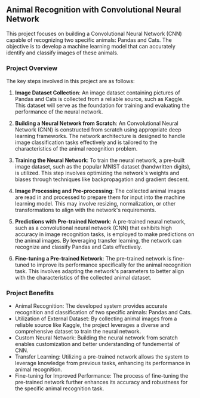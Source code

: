 ## Animal Recognition with Convolutional Neural Network

This project focuses on building a Convolutional Neural Network (CNN) capable of recognizing two specific animals: Pandas and Cats. The objective is to develop a machine learning model that can accurately identify and classify images of these animals.

### Project Overview
The key steps involved in this project are as follows:

1. **Image Dataset Collection**: An image dataset containing pictures of Pandas and Cats is collected from a reliable source, such as Kaggle. This dataset will serve as the foundation for training and evaluating the performance of the neural network.

2. **Building a Neural Network from Scratch**: An Convolutional Neural Network (CNN) is constructed from scratch using appropriate deep learning frameworks. The network architecture is designed to handle image classification tasks effectively and is tailored to the characteristics of the animal recognition problem.

3. **Training the Neural Network**: To train the neural network, a pre-built image dataset, such as the popular MNIST dataset (handwritten digits), is utilized. This step involves optimizing the network's weights and biases through techniques like backpropagation and gradient descent.

4. **Image Processing and Pre-processing**: The collected animal images are read in and processed to prepare them for input into the machine learning model. This may involve resizing, normalization, or other transformations to align with the network's requirements.

5. **Predictions with Pre-trained Network**: A pre-trained neural network, such as a convolutional neural network (CNN) that exhibits high accuracy in image recognition tasks, is employed to make predictions on the animal images. By leveraging transfer learning, the network can recognize and classify Pandas and Cats effectively.

6. **Fine-tuning a Pre-trained Network**: The pre-trained network is fine-tuned to improve its performance specifically for the animal recognition task. This involves adapting the network's parameters to better align with the characteristics of the collected animal dataset.

### Project Benefits
- Animal Recognition: The developed system provides accurate recognition and classification of two specific animals: Pandas and Cats.
- Utilization of External Dataset: By collecting animal images from a reliable source like Kaggle, the project leverages a diverse and comprehensive dataset to train the neural network.
- Custom Neural Network: Building the neural network from scratch enables customization and better understanding of fundemental of CNN.
- Transfer Learning: Utilizing a pre-trained network allows the system to leverage knowledge from previous tasks, enhancing its performance in animal recognition.
- Fine-tuning for Improved Performance: The process of fine-tuning the pre-trained network further enhances its accuracy and robustness for the specific animal recognition task.
